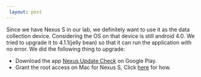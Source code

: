 ```yaml
---
 layout: post
---
```



Since we have Nexus S in our lab, we definitely want to use it as the data collection device. Considering the OS on that device is still android 4.0. We tried to upgrade it to 4.1.1(jelly bean) so that it can run the application with no error. We did the following thing to upgrade:

* Download the app [Nexus Update Check](https://play.google.com/store/apps/details?id=com.ethanfirst.nexusupdatechecker&hl=en) on Google Play.
* Grant the root access on Mac for Nexus S, Click [here](http://nexusshacks.com/nexus-s-root/how-to-root-nexus-s-or-nexus-s-4g-on-ics-or-gingerbread/) for how.
